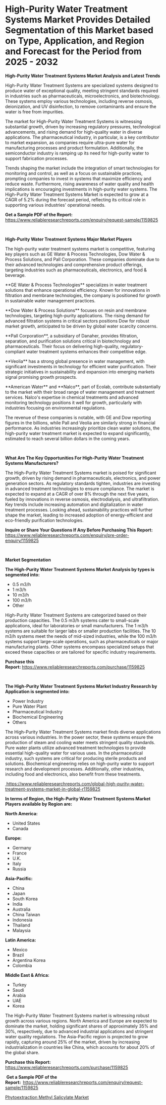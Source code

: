 <p><h1>High-Purity Water Treatment Systems Market Provides Detailed Segmentation of this Market based on Type, Application, and Region and Forecast for the Period from 2025 - 2032</h1></p><p><strong>High-Purity Water Treatment Systems Market Analysis and Latest Trends</strong></p>
<p><p>High-Purity Water Treatment Systems are specialized systems designed to produce water of exceptional quality, meeting stringent standards required in industries such as pharmaceuticals, microelectronics, and biotechnology. These systems employ various technologies, including reverse osmosis, deionization, and UV disinfection, to remove contaminants and ensure the water is free from impurities.</p><p>The market for High-Purity Water Treatment Systems is witnessing substantial growth, driven by increasing regulatory pressures, technological advancements, and rising demand for high-quality water in diverse applications. The pharmaceutical industry, in particular, is a key contributor to market expansion, as companies require ultra-pure water for manufacturing processes and product formulation. Additionally, the semiconductor industry is ramping up its need for high-purity water to support fabrication processes.</p><p>Trends shaping the market include the integration of smart technologies for monitoring and control, as well as a focus on sustainable practices, prompting companies to invest in systems that maximize efficiency and reduce waste. Furthermore, rising awareness of water quality and health implications is encouraging investments in high-purity water systems. The High-Purity Water Treatment Systems Market is expected to grow at a CAGR of 5.2% during the forecast period, reflecting its critical role in supporting various industries' operational needs.</p></p>
<p><strong>Get a Sample PDF of the Report:&nbsp;</strong> <a href="https://www.reliableresearchreports.com/enquiry/request-sample/1159825?utm_campaign=3061&utm_medium=2&utm_source=Github&utm_content=ia&utm_term=22032025&utm_id=high-purity-water-treatment-systems">https://www.reliableresearchreports.com/enquiry/request-sample/1159825</a></p>
<p>&nbsp;</p>
<p><strong>High-Purity Water Treatment Systems Major Market Players</strong></p>
<p><p>The high-purity water treatment systems market is competitive, featuring key players such as GE Water & Process Technologies, Dow Water & Process Solutions, and Pall Corporation. These companies dominate due to their advanced technologies and comprehensive product offerings, targeting industries such as pharmaceuticals, electronics, and food & beverage.</p><p>**GE Water & Process Technologies** specializes in water treatment solutions that enhance operational efficiency. Known for innovations in filtration and membrane technologies, the company is positioned for growth in sustainable water management practices. </p><p>**Dow Water & Process Solutions** focuses on resin and membrane technologies, targeting high-purity applications. The rising demand for advanced filtration systems in critical sectors positions Dow for robust market growth, anticipated to be driven by global water scarcity concerns.</p><p>**Pall Corporation**, a subsidiary of Danaher, provides filtration, separation, and purification solutions critical in biotechnology and pharmaceuticals. Their focus on delivering high-quality, regulatory-compliant water treatment systems enhances their competitive edge.</p><p>**Veolia** has a strong global presence in water management, with significant investments in technology for efficient water purification. Their strategic initiatives in sustainability and expansion into emerging markets signal promising growth prospects.</p><p>**American Water** and **Nalco**, part of Ecolab, contribute substantially to the market with their broad range of water management and treatment services. Nalco's expertise in chemical treatments and advanced monitoring technology positions it well for growth, particularly with industries focusing on environmental regulations.</p><p>The revenue of these companies is notable, with GE and Dow reporting figures in the billions, while Pall and Veolia are similarly strong in financial performance. As industries increasingly prioritize clean water solutions, the high-purity water treatment market is expected to expand significantly, estimated to reach several billion dollars in the coming years.</p></p>
<p>&nbsp;</p>
<p><strong>What Are The Key Opportunities For High-Purity Water Treatment Systems Manufacturers?</strong></p>
<p><p>The High-Purity Water Treatment Systems market is poised for significant growth, driven by rising demand in pharmaceuticals, electronics, and power generation sectors. As regulatory standards tighten, industries are investing in advanced treatment technologies to ensure compliance. The market is expected to expand at a CAGR of over 8% through the next five years, fueled by innovations in reverse osmosis, electrodialysis, and ultrafiltration. Key trends include increasing automation and digitalization in water treatment processes. Looking ahead, sustainability practices will further shape the market, leading to increased adoption of energy-efficient and eco-friendly purification technologies.</p></p>
<p><strong>Inquire or Share Your Questions If Any Before Purchasing This Report:</strong> <a href="https://www.reliableresearchreports.com/enquiry/pre-order-enquiry/1159825?utm_campaign=3061&utm_medium=2&utm_source=Github&utm_content=ia&utm_term=22032025&utm_id=high-purity-water-treatment-systems">https://www.reliableresearchreports.com/enquiry/pre-order-enquiry/1159825</a></p>
<p>&nbsp;</p>
<p><strong>Market Segmentation</strong></p>
<p><strong>The High-Purity Water Treatment Systems Market Analysis by types is segmented into:</strong></p>
<p><ul><li>0.5 m3/h</li><li>1 m3/h</li><li>10 m3/h</li><li>100 m3/h</li><li>Other</li></ul></p>
<p><p>High-Purity Water Treatment Systems are categorized based on their production capacities. The 0.5 m3/h systems cater to small-scale applications, ideal for laboratories or small manufacturers. The 1 m3/h systems are suitable for larger labs or smaller production facilities. The 10 m3/h systems meet the needs of mid-sized industries, while the 100 m3/h systems support large-scale operations, such as pharmaceuticals or major manufacturing plants. Other systems encompass specialized setups that exceed these capacities or are tailored for specific industry requirements.</p></p>
<p><strong>Purchase this Report:&nbsp;</strong><a href="https://www.reliableresearchreports.com/purchase/1159825?utm_campaign=3061&utm_medium=2&utm_source=Github&utm_content=ia&utm_term=22032025&utm_id=high-purity-water-treatment-systems">https://www.reliableresearchreports.com/purchase/1159825</a></p>
<p>&nbsp;</p>
<p><strong>The High-Purity Water Treatment Systems Market Industry Research by Application is segmented into:</strong></p>
<p><ul><li>Power Industry</li><li>Pure Water Plant</li><li>Pharmaceutical Industry</li><li>Biochemical Engineering</li><li>Others</li></ul></p>
<p><p>The High-Purity Water Treatment Systems market finds diverse applications across various industries. In the power sector, these systems ensure the production of steam and cooling water meets stringent quality standards. Pure water plants utilize advanced treatment technologies to provide essential high-quality water for various uses. In the pharmaceutical industry, such systems are critical for producing sterile products and solutions. Biochemical engineering relies on high-purity water to support research and development processes. Additionally, other industries, including food and electronics, also benefit from these treatments.</p></p>
<p><a href="https://www.reliableresearchreports.com/global-high-purity-water-treatment-systems-market-in-global-r1159825?utm_campaign=3061&utm_medium=2&utm_source=Github&utm_content=ia&utm_term=22032025&utm_id=high-purity-water-treatment-systems">&nbsp;https://www.reliableresearchreports.com/global-high-purity-water-treatment-systems-market-in-global-r1159825</a></p>
<p><strong>In terms of Region, the High-Purity Water Treatment Systems Market Players available by Region are:</strong></p>
<p>
    <p> <strong> North America: </strong>
        <ul>
            <li>United States</li>
            <li>Canada</li>
        </ul>
        </p> 
    <p> <strong> Europe: </strong>
        <ul>
            <li>Germany</li>
            <li>France</li>
            <li>U.K.</li>
            <li>Italy</li>
            <li>Russia</li>
        </ul>
        </p> 
    <p> <strong> Asia-Pacific: </strong>
        <ul>
            <li>China</li>
            <li>Japan</li>
            <li>South Korea</li>
            <li>India</li>
            <li>Australia</li>
            <li>China Taiwan</li>
            <li>Indonesia</li>
            <li>Thailand</li>
            <li>Malaysia</li>
        </ul>
        </p> 
    <p> <strong> Latin America: </strong>
        <ul>
            <li>Mexico</li>
            <li>Brazil</li>
            <li>Argentina Korea</li>
            <li>Colombia</li>
        </ul>
        </p> 
    <p> <strong> Middle East & Africa: </strong>
        <ul>
            <li>Turkey</li>
            <li>Saudi</li>
            <li>Arabia</li>
            <li>UAE</li>
            <li>Korea</li>
        </ul>
    </p>
    </p>
<p><p>The High-Purity Water Treatment Systems market is witnessing robust growth across various regions. North America and Europe are expected to dominate the market, holding significant shares of approximately 35% and 30%, respectively, due to advanced industrial applications and stringent water quality regulations. The Asia-Pacific region is projected to grow rapidly, capturing around 25% of the market, driven by increasing industrialization in countries like China, which accounts for about 20% of the global share.</p></p>
<p><strong>Purchase this Report: </strong><a href="https://www.reliableresearchreports.com/purchase/1159825?utm_campaign=3061&utm_medium=2&utm_source=Github&utm_content=ia&utm_term=22032025&utm_id=high-purity-water-treatment-systems">https://www.reliableresearchreports.com/purchase/1159825</a></p>
<p>&nbsp;<strong>Get a Sample PDF of the Report:&nbsp;&nbsp;</strong><a href="https://www.reliableresearchreports.com/enquiry/request-sample/1159825?utm_campaign=3061&utm_medium=2&utm_source=Github&utm_content=ia&utm_term=22032025&utm_id=high-purity-water-treatment-systems">https://www.reliableresearchreports.com/enquiry/request-sample/1159825</a></p>
<p><strong></strong></p>
<p><p><a href="https://github.com/jenithschijf/Market-Research-Report-List-1/blob/main/phytoextraction-methyl-salicylate-market.md?utm_campaign=3061&utm_medium=2&utm_source=Github&utm_content=ia&utm_term=22032025&utm_id=high-purity-water-treatment-systems">Phytoextraction Methyl Salicylate Market</a></p></p>